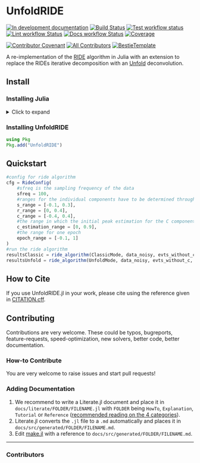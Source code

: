 # UnfoldRIDE

[![In development documentation](https://img.shields.io/badge/docs-dev-blue.svg)](https://unfoldtoolbox.github.io/UnfoldRIDE.jl/dev)
[![Build Status](https://github.com/unfoldtoolbox/UnfoldRIDE.jl/workflows/Test/badge.svg)](https://github.com/unfoldtoolbox/UnfoldRIDE.jl/actions)
[![Test workflow status](https://github.com/unfoldtoolbox/UnfoldRIDE.jl/actions/workflows/Test.yml/badge.svg?branch=main)](https://github.com/unfoldtoolbox/UnfoldRIDE.jl/actions/workflows/Test.yml?query=branch%3Amain)
[![Lint workflow Status](https://github.com/unfoldtoolbox/UnfoldRIDE.jl/actions/workflows/Lint.yml/badge.svg?branch=main)](https://github.com/unfoldtoolbox/UnfoldRIDE.jl/actions/workflows/Lint.yml?query=branch%3Amain)
[![Docs workflow Status](https://github.com/unfoldtoolbox/UnfoldRIDE.jl/actions/workflows/Docs.yml/badge.svg?branch=main)](https://github.com/unfoldtoolbox/UnfoldRIDE.jl/actions/workflows/Docs.yml?query=branch%3Amain)
[![Coverage](https://codecov.io/gh/unfoldtoolbox/UnfoldRIDE.jl/branch/main/graph/badge.svg)](https://codecov.io/gh/unfoldtoolbox/UnfoldRIDE.jl)
<!--[![DOI](https://zenodo.org/badge/DOI/FIXME)](https://doi.org/FIXME)-->
[![Contributor Covenant](https://img.shields.io/badge/Contributor%20Covenant-2.1-4baaaa.svg)](CODE_OF_CONDUCT.md)
[![All Contributors](https://img.shields.io/github/all-contributors/unfoldtoolbox/UnfoldRIDE.jl?labelColor=5e1ec7&color=c0ffee&style=flat-square)](#contributors)
[![BestieTemplate](https://img.shields.io/endpoint?url=https://raw.githubusercontent.com/JuliaBesties/BestieTemplate.jl/main/docs/src/assets/badge.json)](https://github.com/JuliaBesties/BestieTemplate.jl)

A re-implementation of the [RIDE](https://cns.hkbu.edu.hk/RIDE.htm) algorithm in Julia with an extension to replace the RIDEs iterative decomposition with an [Unfold](https://github.com/unfoldtoolbox/Unfold.jl) deconvolution.

## Install

### Installing Julia

<details>
<summary>Click to expand</summary>

The recommended way to install julia is [juliaup](https://github.com/JuliaLang/juliaup).
It allows you to, e.g., easily update Julia at a later point, but also test out alpha/beta versions etc.

TL:DR; If you dont want to read the explicit instructions, just copy the following command

#### Windows

AppStore -> JuliaUp,  or `winget install julia -s msstore` in CMD

#### Mac & Linux

`curl -fsSL https://install.julialang.org | sh` in any shell
</details>

### Installing UnfoldRIDE

```julia
using Pkg
Pkg.add("UnfoldRIDE")
```

## Quickstart

```Julia
#config for ride algorithm
cfg = RideConfig(
    #sfreq is the sampling frequency of the data
    sfreq = 100,
    #ranges for the individual components have to be determined through manual inspection of the data
    s_range = [-0.1, 0.3],
    r_range = [0, 0.4],
    c_range = [-0.4, 0.4],
    #the range in which the initial peak estimation for the C component is performed
    c_estimation_range = [0, 0.9],
    #the range for one epoch
    epoch_range = [-0.1, 1]
)
#run the ride algorithm
resultsClassic = ride_algorithm(ClassicMode, data_noisy, evts_without_c, cfg)
resultsUnfold = ride_algorithm(UnfoldMode, data_noisy, evts_without_c, cfg)
```

## How to Cite

If you use UnfoldRIDE.jl in your work, please cite using the reference given in [CITATION.cff](https://github.com/unfoldtoolbox/UnfoldRIDE.jl/blob/main/CITATION.cff).

## Contributing
Contributions are very welcome. These could be typos, bugreports, feature-requests, speed-optimization, new solvers, better code, better documentation.

### How-to Contribute

You are very welcome to raise issues and start pull requests!

### Adding Documentation

1. We recommend to write a Literate.jl document and place it in `docs/literate/FOLDER/FILENAME.jl` with `FOLDER` being `HowTo`, `Explanation`, `Tutorial` or `Reference` ([recommended reading on the 4 categories](https://documentation.divio.com/)).
2. Literate.jl converts the `.jl` file to a `.md` automatically and places it in `docs/src/generated/FOLDER/FILENAME.md`.
3. Edit [make.jl](https://github.com/unfoldtoolbox/UnfoldRIDE.jl/blob/main/docs/make.jl) with a reference to `docs/src/generated/FOLDER/FILENAME.md`.

---

### Contributors

<!-- ALL-CONTRIBUTORS-LIST:START - Do not remove or modify this section -->
<!-- prettier-ignore-start -->
<!-- markdownlint-disable -->

<!-- markdownlint-restore -->
<!-- prettier-ignore-end -->

<!-- ALL-CONTRIBUTORS-LIST:END -->
